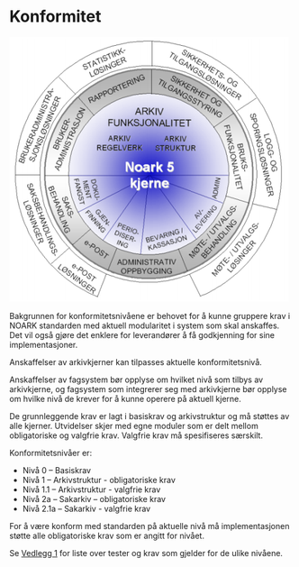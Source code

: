 # Konformitet

![](./media/logo-noark5-kjerne.png)

Bakgrunnen for konformitetsnivåene er behovet for å kunne gruppere krav
i NOARK standarden med aktuell modularitet i system som skal anskaffes.
Det vil også gjøre det enklere for leverandører å få godkjenning for
sine implementasjoner.

Anskaffelser av arkivkjerner kan tilpasses aktuelle konformitetsnivå.

Anskaffelser av fagsystem bør opplyse om hvilket nivå som tilbys av
arkivkjerne, og fagsystem som integrerer seg med arkivkjerne bør opplyse
om hvilke nivå de krever for å kunne operere på aktuell kjerne.

De grunnleggende krav er lagt i basiskrav og arkivstruktur og må støttes
av alle kjerner. Utvidelser skjer med egne moduler som er delt mellom
obligatoriske og valgfrie krav. Valgfrie krav må spesifiseres
særskilt.

Konformitetsnivåer er:

  - Nivå 0 – Basiskrav
  - Nivå 1 – Arkivstruktur - obligatoriske krav
  - Nivå 1.1 – Arkivstruktur - valgfrie krav
  - Nivå 2a – Sakarkiv – obligatoriske krav
  - Nivå 2.1a – Sakarkiv - valgfrie krav

For å være konform med standarden på aktuelle nivå må implementasjonen
støtte alle obligatoriske krav som er angitt for nivået.

Se [Vedlegg 1](vedlegg-1--konformitetskrav) for liste over tester og
krav som gjelder for de ulike nivåene.
